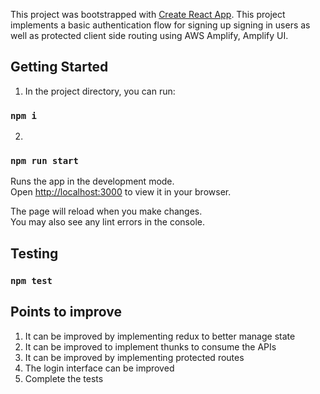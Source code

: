 This project was bootstrapped with [Create React App](https://github.com/facebook/create-react-app).
This project implements a basic authentication flow for signing up signing in users as well as protected client side routing using AWS Amplify, Amplify UI.


## Getting Started 
1. In the project directory, you can run:
### `npm i`

2. 
### `npm run start`

Runs the app in the development mode.\
Open [http://localhost:3000](http://localhost:3000) to view it in your browser.

The page will reload when you make changes.\
You may also see any lint errors in the console.

## Testing

### `npm test`

## Points to improve
1. It can be improved by implementing redux to better manage state
2. It can be improved to implement thunks to consume the APIs
3. It can be improved by implementing protected routes
4. The login interface can be improved
5. Complete the tests 